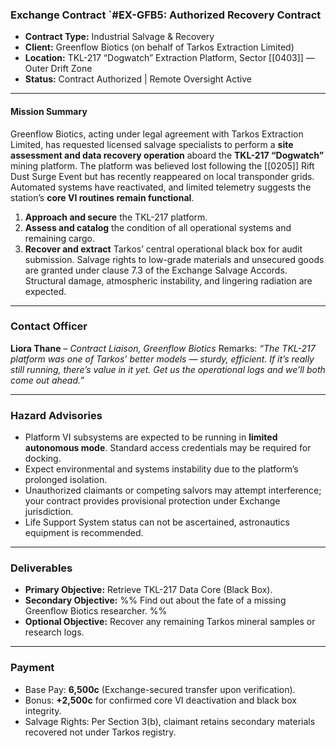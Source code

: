 ### **Exchange Contract `#EX-GFB5: Authorized Recovery Contract**
* **Contract Type:** Industrial Salvage & Recovery
* **Client:** Greenflow Biotics (on behalf of Tarkos Extraction Limited)
* **Location:** TKL-217 “Dogwatch” Extraction Platform, Sector [[0403]] — Outer Drift Zone
* **Status:** Contract Authorized | Remote Oversight Active
---
#### **Mission Summary**
Greenflow Biotics, acting under legal agreement with Tarkos Extraction Limited, has requested licensed salvage specialists to perform a **site assessment and data recovery operation** aboard the **TKL-217 “Dogwatch”** mining platform. The platform was believed lost following the [[0205]] Rift Dust Surge Event but has recently reappeared on local transponder grids. Automated systems have reactivated, and limited telemetry suggests the station’s **core VI routines remain functional**.
1. **Approach and secure** the TKL-217 platform.
2. **Assess and catalog** the condition of all operational systems and remaining cargo.
3. **Recover and extract** Tarkos’ central operational black box for audit submission.
Salvage rights to low-grade materials and unsecured goods are granted under clause 7.3 of the Exchange Salvage Accords. 
Structural damage, atmospheric instability, and lingering radiation are expected.

---
### **Contact Officer**
**Liora Thane** – _Contract Liaison, Greenflow Biotics_
Remarks: _“The TKL-217 platform was one of Tarkos’ better models — sturdy, efficient. If it’s really still running, there’s value in it yet. Get us the operational logs and we’ll both come out ahead.”_

---
### **Hazard Advisories**
- Platform VI subsystems are expected to be running in **limited autonomous mode**. Standard access credentials may be required for docking.
- Expect environmental and systems instability due to the platform’s prolonged isolation.
- Unauthorized claimants or competing salvors may attempt interference; your contract provides provisional protection under Exchange jurisdiction.
- Life Support System status can not be ascertained, astronautics equipment is recommended.

---
### **Deliverables**
- **Primary Objective:** Retrieve TKL-217 Data Core (Black Box).
- **Secondary Objective:** %% Find out about the fate of a missing Greenflow Biotics researcher. %%
- **Optional Objective:** Recover any remaining Tarkos mineral samples or research logs.

---
### **Payment**
- Base Pay: **6,500c** (Exchange-secured transfer upon verification). 
- Bonus: **+2,500c** for confirmed core VI deactivation and black box integrity.
- Salvage Rights: Per Section 3(b), claimant retains secondary materials recovered not under Tarkos registry.